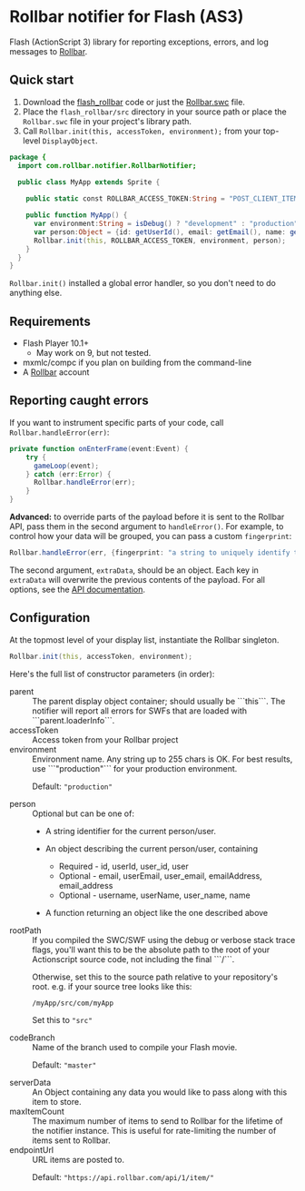 # Rollbar notifier for Flash (AS3)

Flash (ActionScript 3) library for reporting exceptions, errors, and log messages to [Rollbar](https://rollbar.com).

<!-- Sub:[TOC] -->

## Quick start

1. Download the [flash_rollbar](https://github.com/rollbar/flash_rollbar/tree/master/src) code or just the [Rollbar.swc](https://github.com/rollbar/flash_rollbar/blob/master/build/swc/Rollbar.swc) file.
2. Place the ```flash_rollbar/src``` directory in your source path or place the ```Rollbar.swc``` file in your project's library path.
3. Call ```Rollbar.init(this, accessToken, environment);``` from your top-level ```DisplayObject```.

```actionscript
package {
  import com.rollbar.notifier.RollbarNotifier;

  public class MyApp extends Sprite {
    
    public static const ROLLBAR_ACCESS_TOKEN:String = "POST_CLIENT_ITEM_ACCESS_TOKEN";

    public function MyApp() {
      var environment:String = isDebug() ? "development" : "production";
      var person:Object = {id: getUserId(), email: getEmail(), name: getName()};  // optional
      Rollbar.init(this, ROLLBAR_ACCESS_TOKEN, environment, person);
    }
  }
}
```


```Rollbar.init()``` installed a global error handler, so you don't need to do anything else.

## Requirements

- Flash Player 10.1+
  - May work on 9, but not tested.
- mxmlc/compc if you plan on building from the command-line
- A [Rollbar](http://rollbar.com) account

## Reporting caught errors

If you want to instrument specific parts of your code, call ```Rollbar.handleError(err)```:

```actionscript
private function onEnterFrame(event:Event) {
    try {
      gameLoop(event);
    } catch (err:Error) {
      Rollbar.handleError(err);
    }
}
```

**Advanced:** to override parts of the payload before it is sent to the Rollbar API, pass them in the second argument to `handleError()`. For example, to control how your data will be grouped, you can pass a custom `fingerprint`:

```actionscript
Rollbar.handleError(err, {fingerprint: "a string to uniquely identify this error"});
```

The second argument, `extraData`, should be an object. Each key in `extraData` will overwrite the previous contents of the payload. For all options, see the [API documentation](http://rollbar.com/docs/api_items/).


## Configuration

At the topmost level of your display list, instantiate the Rollbar singleton.
    
```actionscript
Rollbar.init(this, accessToken, environment);
```

Here's the full list of constructor parameters (in order):

  <dl>
  <dt>parent</dt>
  <dd>The parent display object container; should usually be ```this```. The notifier will report all errors for SWFs that are loaded with ```parent.loaderInfo```.</dd>
  <dt>accessToken</dt>
  <dd>Access token from your Rollbar project</dd>
  <dt>environment</dt>
  <dd>Environment name. Any string up to 255 chars is OK. For best results, use ```"production"``` for your production environment.

Default: ``"production"``

  </dd>
  <dt>person</dt>
  <dd>Optional but can be one of:

- A string identifier for the current person/user.
- An object describing the current person/user, containing
  - Required - id, userId, user_id, user
  - Optional - email, userEmail, user_email, emailAddress, email_address
  - Optional - username, userName, user_name, name
- A function returning an object like the one described above

  </dd>
  <dt>rootPath</dt>
  <dd>If you compiled the SWC/SWF using the debug or verbose stack trace flags, you'll want this to be the absolute path to the root of your Actionscript source code, not including the final ```/```.

Otherwise, set this to the source path relative to your repository's root.
e.g. if your source tree looks like this:
```
/myApp/src/com/myApp
```

Set this to ```"src"```

  </dd>
  <dt>codeBranch</dt>
  <dd>Name of the branch used to compile your Flash movie.

Default: ```"master"```

  </dd>
  <dt>serverData</dt>
  <dd>An Object containing any data you would like to pass along with this item to store.</dd>
  <dt>maxItemCount</dt>
  <dd>The maximum number of items to send to Rollbar for the lifetime of the notifier instance. This is useful for rate-limiting the number of items sent to Rollbar.</dd>
  <dt>endpointUrl</dt>
  <dd>URL items are posted to.
    
Default: ```"https://api.rollbar.com/api/1/item/"```
  </dd>
  </dl>
